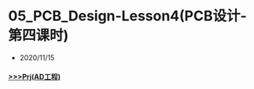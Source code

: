 # 05_PCB_Design-Lesson4(PCB设计-第四课时)

- 2020/11/15

#### [>>>Prj(AD工程)](../02_PCB_Design-Lesson1/Prj)
